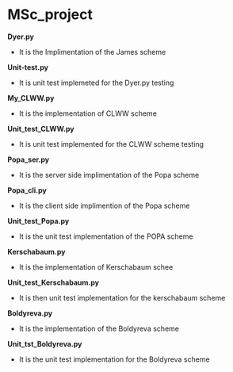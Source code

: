 # MSc_project

**Dyer.py**
- It is the Implimentation of the James scheme

**Unit-test.py**
- It is unit test implemeted for the Dyer.py testing

**My_CLWW.py**
- It is the implementation of CLWW scheme

**Unit_test_CLWW.py**
- It is unit test implemented for the CLWW scheme testing

**Popa_ser.py**
- It is the server side implimentation of the Popa scheme

**Popa_cli.py**
- It is the client side implimention of the Popa scheme 

**Unit_test_Popa.py**
- It is the unit test implementation of the POPA scheme

**Kerschabaum.py**
- It is the implementation of Kerschabaum schee

**Unit_test_Kerschabaum.py**
- It is then unit test implementation for the kerschabaum scheme

**Boldyreva.py**
- It is the implementation of the Boldyreva scheme 

**Unit_tst_Boldyreva.py**
- It is the unit test implementation for the Boldyreva scheme
